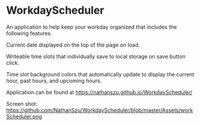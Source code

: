 # WorkdayScheduler

An application to help keep your workday organized that includes the following features.

Current date displayed on the top of the page on load.

Writeable time slots that individually save to local storage on save button click.

Time slot background colors that automatically update to display the current hour, past hours, and upcoming hours.

Application can be found at https://nathanszu.github.io/WorkdayScheduler/

Screen shot: https://github.com/NathanSzu/WorkdayScheduler/blob/master/Assets/workScheduler.png